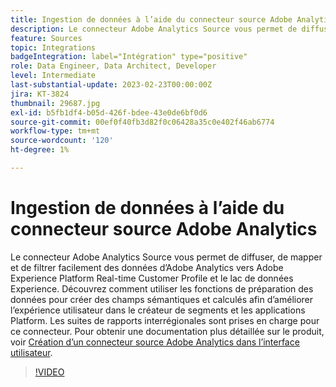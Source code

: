 ```yaml
---
title: Ingestion de données à l’aide du connecteur source Adobe Analytics
description: Le connecteur Adobe Analytics Source vous permet de diffuser, de mapper et de filtrer facilement des données d’Adobe Analytics vers Adobe Experience Platform Real-time Customer Profile et le lac de données Experience.
feature: Sources
topic: Integrations
badgeIntegration: label="Intégration" type="positive"
role: Data Engineer, Data Architect, Developer
level: Intermediate
last-substantial-update: 2023-02-23T00:00:00Z
jira: KT-3824
thumbnail: 29687.jpg
exl-id: b5fb1df4-b05d-426f-bdee-43e0de6bf0d6
source-git-commit: 00ef0f40fb3d82f0c06428a35c0e402f46ab6774
workflow-type: tm+mt
source-wordcount: '120'
ht-degree: 1%

---
```


# Ingestion de données à l’aide du connecteur source Adobe Analytics

Le connecteur Adobe Analytics Source vous permet de diffuser, de mapper et de filtrer facilement des données d’Adobe Analytics vers Adobe Experience Platform Real-time Customer Profile et le lac de données Experience. Découvrez comment utiliser les fonctions de préparation des données pour créer des champs sémantiques et calculés afin d’améliorer l’expérience utilisateur dans le créateur de segments et les applications Platform. Les suites de rapports interrégionales sont prises en charge pour ce connecteur. Pour obtenir une documentation plus détaillée sur le produit, voir [Création d’un connecteur source Adobe Analytics dans l’interface utilisateur](https://experienceleague.adobe.com/docs/experience-platform/sources/ui-tutorials/create/adobe-applications/analytics.html?lang=fr).

>[!VIDEO](https://video.tv.adobe.com/v/29687?learn=on)
